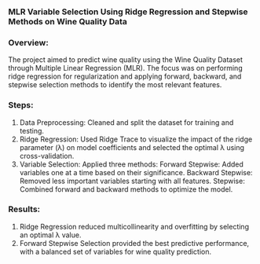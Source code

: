 ### MLR Variable Selection Using Ridge Regression and Stepwise Methods on Wine Quality Data
### Overview:
The project aimed to predict wine quality using the Wine Quality Dataset through Multiple Linear Regression (MLR). The focus was on performing ridge regression for regularization and applying forward, backward, and stepwise selection methods to identify the most relevant features.

### Steps:
1. Data Preprocessing: Cleaned and split the dataset for training and testing.
2. Ridge Regression: Used Ridge Trace to visualize the impact of the ridge parameter (λ) on model coefficients and selected the optimal λ using cross-validation.
3. Variable Selection:
Applied three methods:
Forward Stepwise: Added variables one at a time based on their significance.
Backward Stepwise: Removed less important variables starting with all features.
Stepwise: Combined forward and backward methods to optimize the model.

### Results:
1. Ridge Regression reduced multicollinearity and overfitting by selecting an optimal λ value.
2. Forward Stepwise Selection provided the best predictive performance, with a balanced set of variables for wine quality prediction.


